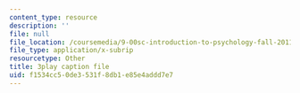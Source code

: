 ```yaml
---
content_type: resource
description: ''
file: null
file_location: /coursemedia/9-00sc-introduction-to-psychology-fall-2011/f1534cc50de3531f8db1e85e4addd7e7_v4ur5mna060.vtt
file_type: application/x-subrip
resourcetype: Other
title: 3play caption file
uid: f1534cc5-0de3-531f-8db1-e85e4addd7e7
---
```

